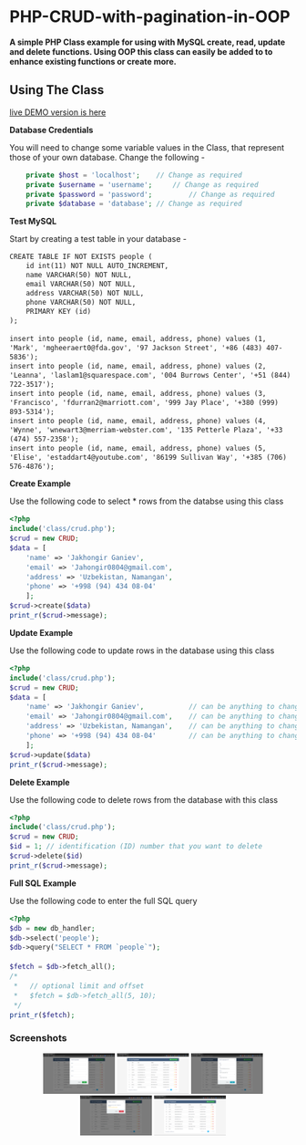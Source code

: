 # PHP-CRUD-with-pagination-in-OOP

**A simple PHP Class example for using with MySQL create, read, update and delete functions. Using OOP this class can easily be added to to enhance existing functions or create more.**

**Using The Class**
--
[live  DEMO version is here](http://jahongir.ga/php-crud-with-pagination-in-oop/)

**Database Credentials**

You will need to change some variable values in the Class, that represent those of your own database. Change the following -

```php
    private $host = 'localhost';    // Change as required
    private $username = 'username';     // Change as required
    private $password = 'password';         // Change as required
    private $database = 'database'; // Change as required
```

**Test MySQL**

Start by creating a test table in your database -

```mysql
CREATE TABLE IF NOT EXISTS people (
    id int(11) NOT NULL AUTO_INCREMENT, 
    name VARCHAR(50) NOT NULL, 
    email VARCHAR(50) NOT NULL, 
    address VARCHAR(50) NOT NULL, 
    phone VARCHAR(50) NOT NULL,
    PRIMARY KEY (id)
); 

insert into people (id, name, email, address, phone) values (1, 'Mark', 'mgheeraert0@fda.gov', '97 Jackson Street', '+86 (483) 407-5836'); 
insert into people (id, name, email, address, phone) values (2, 'Leanna', 'laslam1@squarespace.com', '004 Burrows Center', '+51 (844) 722-3517'); 
insert into people (id, name, email, address, phone) values (3, 'Francisco', 'fdurran2@marriott.com', '999 Jay Place', '+380 (999) 893-5314'); 
insert into people (id, name, email, address, phone) values (4, 'Wynne', 'wnewart3@merriam-webster.com', '135 Petterle Plaza', '+33 (474) 557-2358'); 
insert into people (id, name, email, address, phone) values (5, 'Elise', 'estaddart4@youtube.com', '86199 Sullivan Way', '+385 (706) 576-4876'); 
```

**Create Example**

Use the following code to select * rows from the databse using this class

```php
<?php
include('class/crud.php');
$crud = new CRUD;
$data = [
    'name' => 'Jakhongir Ganiev',
    'email' => 'Jahongir0804@gmail.com',
    'address' => 'Uzbekistan, Namangan',
    'phone' => '+998 (94) 434 08-04'
    ];
$crud->create($data)
print_r($crud->message);
```
**Update Example**

Use the following code to update rows in the database using this class

```php
<?php
include('class/crud.php');
$crud = new CRUD;
$data = [
    'name' => 'Jakhongir Ganiev',           // can be anything to change 
    'email' => 'Jahongir0804@gmail.com',    // can be anything to change 
    'address' => 'Uzbekistan, Namangan',    // can be anything to change 
    'phone' => '+998 (94) 434 08-04'        // can be anything to change 
    ];
$crud->update($data)
print_r($crud->message);
```

**Delete Example**

Use the following code to delete rows from the database with this class

```php
<?php
include('class/crud.php');
$crud = new CRUD;
$id = 1; // identification (ID) number that you want to delete 
$crud->delete($id)
print_r($crud->message);
```

**Full SQL Example**

Use the following code to enter the full SQL query

```php
<?php
$db = new db_handler;
$db->select('people');
$db->query("SELECT * FROM `people`");

$fetch = $db->fetch_all();
/*
 *   // optional limit and offset
 *   $fetch = $db->fetch_all(5, 10);
 */
print_r($fetch); 
```
### Screenshots
<p align="center">

<img  width="25%" height="25%" src="./ss/create.png">

<img  width="25%" height="25%" src="./ss/read.png">

<img  width="25%" height="25%" src="./ss/update.png">

<img  width="25%" height="25%" src="./ss/delete.png">

<img  width="25%" height="25%" src="./ss/pagination.png">
